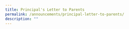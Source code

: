 ```yaml
---
title: Principal's Letter to Parents
permalink: /announcements/principal-letter-to-parents/
description: ""
---
```

